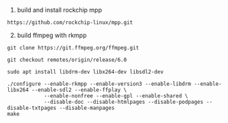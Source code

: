 
1. build and install rockchip mpp

```
https://github.com/rockchip-linux/mpp.git
```

2. build ffmpeg with rkmpp

```
git clone https://git.ffmpeg.org/ffmpeg.git

git checkout remotes/origin/release/6.0

sudo apt install libdrm-dev libx264-dev libsdl2-dev
```

```
./configure --enable-rkmpp --enable-version3 --enable-libdrm --enable-libx264 --enable-sdl2 --enable-ffplay \
            --enable-nonfree --enable-gpl --enable-shared \
            --disable-doc --disable-htmlpages --disable-podpages --disable-txtpages --disable-manpages
make
```
